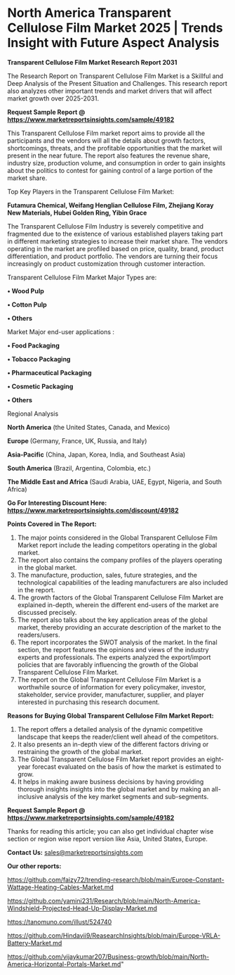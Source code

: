 # North America Transparent Cellulose Film Market 2025 | Trends Insight with Future Aspect Analysis

<strong>Transparent Cellulose Film Market Research Report 2031</strong>

The Research Report on Transparent Cellulose Film Market is a Skillful and Deep Analysis of the Present Situation and Challenges. This research report also analyzes other important trends and market drivers that will affect market growth over 2025-2031.

<strong>Request Sample Report @ <a href=https://www.marketreportsinsights.com/sample/49182>https://www.marketreportsinsights.com/sample/49182</a></strong>

This Transparent Cellulose Film market report aims to provide all the participants and the vendors will all the details about growth factors, shortcomings, threats, and the profitable opportunities that the market will present in the near future. The report also features the revenue share, industry size, production volume, and consumption in order to gain insights about the politics to contest for gaining control of a large portion of the market share.

Top Key Players in the Transparent Cellulose Film Market:

<strong>Futamura Chemical, Weifang Henglian Cellulose Film, Zhejiang Koray New Materials, Hubei Golden Ring, Yibin Grace</strong>

The Transparent Cellulose Film Industry is severely competitive and fragmented due to the existence of various established players taking part in different marketing strategies to increase their market share. The vendors operating in the market are profiled based on price, quality, brand, product differentiation, and product portfolio. The vendors are turning their focus increasingly on product customization through customer interaction.

Transparent Cellulose Film Market Major Types are:

<strong>•  Wood Pulp

•  Cotton Pulp

•  Others</strong>

Market Major end-user applications :

<strong>•  Food Packaging

•  Tobacco Packaging

•  Pharmaceutical Packaging

•  Cosmetic Packaging

•  Others</strong>

Regional Analysis

</u><strong><b>North America</b></strong> (the United States, Canada, and Mexico)

<strong><b>Europe </b></strong>(Germany, France, UK, Russia, and Italy)

<strong><b>Asia-Pacific</b></strong> (China, Japan, Korea, India, and Southeast Asia)

<strong><b>South America</b></strong> (Brazil, Argentina, Colombia, etc.)

<strong><b>The Middle East and Africa</b></strong> (Saudi Arabia, UAE, Egypt, Nigeria, and South Africa)

<strong>Go For Interesting Discount Here: <a href=https://www.marketreportsinsights.com/discount/49182>https://www.marketreportsinsights.com/discount/49182</a></strong>

<strong>Points Covered in The Report:</strong>
<ol>
  <li>The major points considered in the Global Transparent Cellulose Film Market report include the leading competitors operating in the global market.</li>
  <li>The report also contains the company profiles of the players operating in the global market.</li>
  <li>The manufacture, production, sales, future strategies, and the technological capabilities of the leading manufacturers are also included in the report.</li>
  <li>The growth factors of the Global Transparent Cellulose Film Market are explained in-depth, wherein the different end-users of the market are discussed precisely.</li>
  <li>The report also talks about the key application areas of the global market, thereby providing an accurate description of the market to the readers/users.</li>
  <li>The report incorporates the SWOT analysis of the market. In the final section, the report features the opinions and views of the industry experts and professionals. The experts analyzed the export/import policies that are favorably influencing the growth of the Global Transparent Cellulose Film Market.</li>
  <li>The report on the Global Transparent Cellulose Film Market is a worthwhile source of information for every policymaker, investor, stakeholder, service provider, manufacturer, supplier, and player interested in purchasing this research document.</li>
</ol>
<strong>Reasons for Buying Global Transparent Cellulose Film Market Report:</strong>

<ol>
  <li>The report offers a detailed analysis of the dynamic competitive landscape that keeps the reader/client well ahead of the competitors.</li>
  <li>It also presents an in-depth view of the different factors driving or restraining the growth of the global market.</li>
  <li>The Global Transparent Cellulose Film Market report provides an eight-year forecast evaluated on the basis of how the market is estimated to grow.</li>
  <li>It helps in making aware business decisions by having providing thorough insights insights into the global market and by making an all-inclusive analysis of the key market segments and sub-segments.</li>
</ol>
<strong>Request Sample Report @ <a href=https://www.marketreportsinsights.com/sample/49182>https://www.marketreportsinsights.com/sample/49182</a></strong>


Thanks for reading this article; you can also get individual chapter wise section or region wise report version like Asia, United States, Europe.

<strong>Contact Us:</strong>
sales@marketreportsinsights.com

<strong>Our other reports:</strong>

<a href=https://github.com/faizy72/trending-research/blob/main/Europe-Constant-Wattage-Heating-Cables-Market.md>https://github.com/faizy72/trending-research/blob/main/Europe-Constant-Wattage-Heating-Cables-Market.md</a>

<a href=https://github.com/yamini231/Research/blob/main/North-America-Windshield-Projected-Head-Up-Display-Market.md>https://github.com/yamini231/Research/blob/main/North-America-Windshield-Projected-Head-Up-Display-Market.md</a>

<a href=https://tanomuno.com/illust/524740>https://tanomuno.com/illust/524740</a>

<a href=https://github.com/Hindavii9/ReasearchInsights/blob/main/Europe-VRLA-Battery-Market.md>https://github.com/Hindavii9/ReasearchInsights/blob/main/Europe-VRLA-Battery-Market.md</a>

<a href=https://github.com/vijaykumar207/Business-growth/blob/main/North-America-Horizontal-Portals-Market.md>https://github.com/vijaykumar207/Business-growth/blob/main/North-America-Horizontal-Portals-Market.md</a>"
